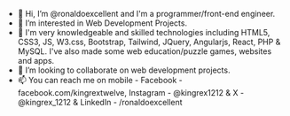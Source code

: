 - 👋 Hi, I’m @ronaldoexcellent and I'm a programmer/front-end engineer.
- 👀 I’m interested in Web Development Projects.
- 🌱 I'm very knowledgeable and skilled technologies including HTML5, CSS3, JS, W3.css, Bootstrap, Tailwind, JQuery, Angularjs, React, PHP & MySQL. I've also made some web education/puzzle games, websites and apps.
- 💞️ I’m looking to collaborate on web development projects.
- 📫 You can reach me on mobile -  Facebook - facebook.com/kingrextwelve, Instagram - @kingrex1212 & X - @kingrex_1212 & LinkedIn - /ronaldoexcellent

<!---
ronaldoexcellent/ronaldoexcellent is a ✨ special ✨ repository because its `README.md` (this file) appears on your GitHub profile.
You can click the Preview link to take a look at your changes.
--->
